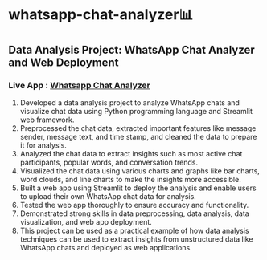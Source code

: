# whatsapp-chat-analyzer📊

## Data Analysis Project: WhatsApp Chat Analyzer and Web Deployment
### Live App : [Whatsapp Chat Analyzer](https://vivekraina7-whatsapp-chat-analyzer2-app-xcfgu8.streamlit.app)

1. Developed a data analysis project to analyze WhatsApp chats and visualize chat data using Python programming language and Streamlit web framework.
2. Preprocessed the chat data, extracted important features like message sender, message text, and time stamp, and cleaned the data to prepare it for analysis.
3. Analyzed the chat data to extract insights such as most active chat participants, popular words, and conversation trends.
4. Visualized the chat data using various charts and graphs like bar charts, word clouds, and line charts to make the insights more accessible.
5. Built a web app using Streamlit to deploy the analysis and enable users to upload their own WhatsApp chat data for analysis.
6. Tested the web app thoroughly to ensure accuracy and functionality.
7. Demonstrated strong skills in data preprocessing, data analysis, data visualization, and web app deployment.
8. This project can be used as a practical example of how data analysis techniques can be used to extract insights from unstructured data like WhatsApp chats and deployed as web applications.
